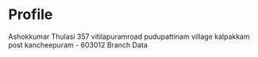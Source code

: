 # Profile
Ashokkumar Thulasi
357 vitilapuramroad pudupattinam village kalpakkam post kancheepuram - 603012
Branch Data 
